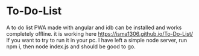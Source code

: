 # To-Do-List
A to do list PWA made with angular and idb can be installed and works completely offline.
it is working here https://isma1306.github.io/To-Do-List/
If you want to try to run it in your pc. I have left a simple node server, run npm i, then node index.js and should be good to go. 
